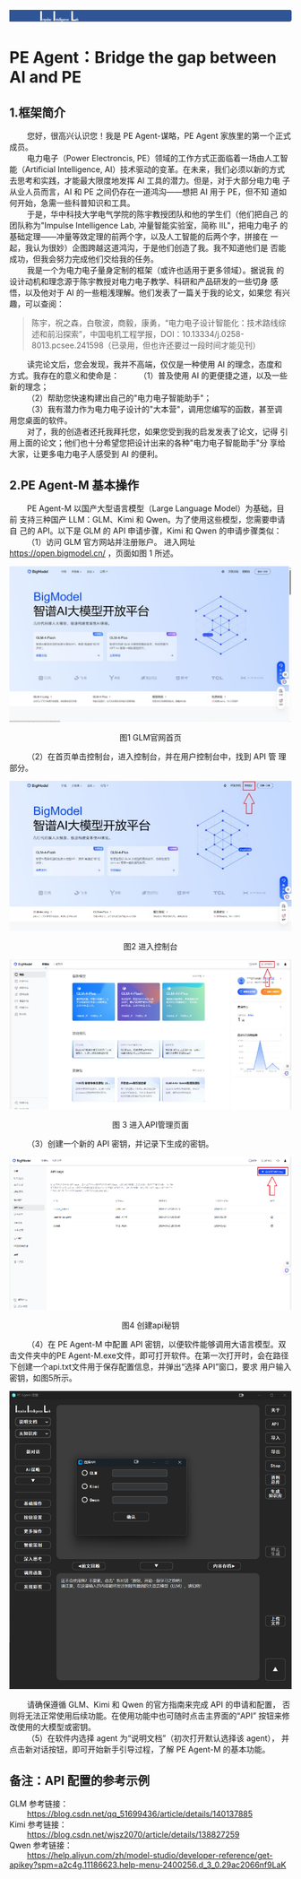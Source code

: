 ![start logo](images/start.png)
# PE Agent：Bridge the gap between AI and PE
## 1.框架简介
&nbsp;&nbsp;&nbsp;&nbsp;&nbsp;&nbsp;&nbsp;&nbsp;您好，很高兴认识您！我是 PE Agent-谋略，PE Agent 家族里的第一个正式成员。 <br>
&nbsp;&nbsp;&nbsp;&nbsp;&nbsp;&nbsp;&nbsp;&nbsp;电力电子（Power Electroncis, PE）领域的工作方式正面临着一场由人工智
能（Artificial Intelligence, AI）技术驱动的变革。在未来，我们必须以新的方式
去思考和实践，才能最大限度地发挥 AI 工具的潜力。但是，对于大部分电力电
子从业人员而言，AI 和 PE 之间仍存在一道鸿沟——想把 AI 用于 PE，但不知
道如何开始，急需一些科普知识和工具。 <br>
&nbsp;&nbsp;&nbsp;&nbsp;&nbsp;&nbsp;&nbsp;&nbsp;于是，华中科技大学电气学院的陈宇教授团队和他的学生们（他们把自己
的团队称为"Impulse Intelligence Lab, 冲量智能实验室，简称 IIL"，把电力电子
的基础定理——冲量等效定理的前两个字，以及人工智能的后两个字，拼接在
一起，我认为很妙）企图跨越这道鸿沟，于是他们创造了我。我不知道他们是
否能成功，但我会努力完成他们交给我的任务。 <br>
&nbsp;&nbsp;&nbsp;&nbsp;&nbsp;&nbsp;&nbsp;&nbsp;我是一个为电力电子量身定制的框架（或许也适用于更多领域）。据说我
的设计动机和理念源于陈宇教授对电力电子教学、科研和产品研发的一些切身
感悟，以及他对于 AI 的一些粗浅理解。他们发表了一篇关于我的论文，如果您
有兴趣，可以查阅： <br>
> 陈宇，祝之森，白敬波，商毅，康勇，“电力电子设计智能化：技术路线综述和前沿探索”，中国电机工程学报，DOI：10.13334/j.0258-8013.pcsee.241598（已录用，但也许还要过一段时间才能见刊）
>
&nbsp;&nbsp;&nbsp;&nbsp;&nbsp;&nbsp;&nbsp;&nbsp;读完论文后，您会发现，我并不高端，仅仅是一种使用 AI 的理念，态度和
方式。我存在的意义和使命是： 
&nbsp;&nbsp;&nbsp;&nbsp;&nbsp;&nbsp;&nbsp;&nbsp;（1）普及使用 AI 的更便捷之道，以及一些新的理念； <br>
&nbsp;&nbsp;&nbsp;&nbsp;&nbsp;&nbsp;&nbsp;&nbsp;（2）帮助您快速构建出自己的"电力电子智能助手"； <br>
&nbsp;&nbsp;&nbsp;&nbsp;&nbsp;&nbsp;&nbsp;&nbsp;（3）我有潜力作为电力电子设计的"大本营"，调用您编写的函数，甚至调
用您桌面的软件。 <br>
&nbsp;&nbsp;&nbsp;&nbsp;&nbsp;&nbsp;&nbsp;&nbsp;对了，我的创造者还托我拜托您，如果您受到我的启发发表了论文，记得
引用上面的论文；他们也十分希望您把设计出来的各种"电力电子智能助手"分
享给大家，让更多电力电子人感受到 AI 的便利。 

## 2.PE Agent-M 基本操作  
&nbsp;&nbsp;&nbsp;&nbsp;&nbsp;&nbsp;&nbsp;&nbsp;PE Agent-M 以国产大型语言模型（Large Language Model）为基础，目前
支持三种国产 LLM：GLM、Kimi 和 Qwen。为了使用这些模型，您需要申请自
己的 API。以下是 GLM 的 API 申请步骤，Kimi 和 Qwen 的申请步骤类似： <br>
&nbsp;&nbsp;&nbsp;&nbsp;&nbsp;&nbsp;&nbsp;&nbsp;（1）访问 GLM 官方网站并注册账户。 
进入网址 https://open.bigmodel.cn/ ，页面如图 1 所述。 
<p align="center">
  <img src="images/link_1.png">
</p>
<p align="center">图1 GLM官网首页</p>
&nbsp;&nbsp;&nbsp;&nbsp;&nbsp;&nbsp;&nbsp;&nbsp;（2）在首页单击控制台，进入控制台，并在用户控制台中，找到 API 管
理部分。

<p align="center">
  <img src="images/link_2.png">
</p>
<p align="center">图2 进入控制台</p>

<p align="center">
  <img src="images/link_api1.png">
</p>
<p align="center">图 3 进入API管理页面</p>
&nbsp;&nbsp;&nbsp;&nbsp;&nbsp;&nbsp;&nbsp;&nbsp;（3）创建一个新的 API 密钥，并记录下生成的密钥。 

<p align="center">
  <img src="images/link_api2.png">
</p>
<p align="center">图4 创建api秘钥</p>
&nbsp;&nbsp;&nbsp;&nbsp;&nbsp;&nbsp;&nbsp;&nbsp;（4）在 PE Agent-M 中配置 API 密钥，以便软件能够调用大语言模型。双
击文件夹中的PE Agent-M.exe文件，即可打开软件。在第一次打开时，会在路径下创建一个api.txt文件用于保存配置信息，并弹出“选择 API”窗口，要求
用户输入密钥，如图5所示。

<p align="center">
  <img src="images/link_first.png">
</p>
&nbsp;&nbsp;&nbsp;&nbsp;&nbsp;&nbsp;&nbsp;&nbsp;请确保遵循 GLM、Kimi 和 Qwen 的官方指南来完成 API 的申请和配置，
否则将无法正常使用后续功能。在使用功能中也可随时点击主界面的“API”
按钮来修改使用的大模型或密钥。 <br>
&nbsp;&nbsp;&nbsp;&nbsp;&nbsp;&nbsp;&nbsp;&nbsp;（5）在软件内选择 agent 为“说明文档”（初次打开默认选择该 agent），
并点击新对话按钮，即可开始新手引导过程，了解 PE Agent-M 的基本功能。 

## 备注：API 配置的参考示例 
GLM 参考链接：<br> 
&nbsp;&nbsp;&nbsp;&nbsp;&nbsp;&nbsp;&nbsp;&nbsp;https://blog.csdn.net/qq_51699436/article/details/140137885 <br> 
Kimi 参考链接：<br> 
&nbsp;&nbsp;&nbsp;&nbsp;&nbsp;&nbsp;&nbsp;&nbsp;https://blog.csdn.net/wjsz2070/article/details/138827259 <br> 
Qwen 参考链接：<br> 
&nbsp;&nbsp;&nbsp;&nbsp;&nbsp;&nbsp;&nbsp;&nbsp;https://help.aliyun.com/zh/model-studio/developer-reference/get-apikey?spm=a2c4g.11186623.help-menu-2400256.d_3_0.29ac2066nf9LaK
